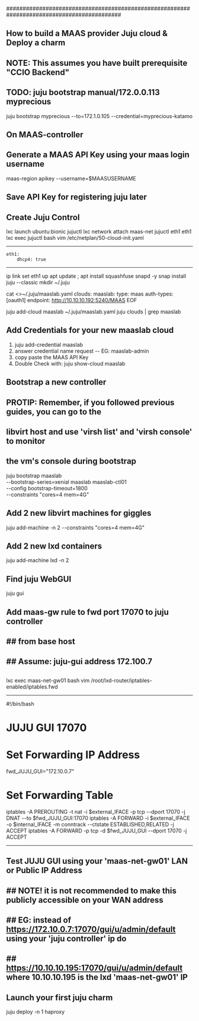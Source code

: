 ###########################################################################################
## How to build a MAAS provider Juju cloud & Deploy a charm
## NOTE: This assumes you have built prerequisite "CCIO Backend"
## TODO: juju bootstrap manual/172.0.0.113 myprecious
juju bootstrap myprecious --to=172.1.0.105 --credential=myprecious-katamo

## On MAAS-controller
## Generate a MAAS API Key using your maas login username
maas-region apikey --username=$MAASUSERNAME
## Save API Key for registering juju later

## Create Juju Control
lxc launch ubuntu:bionic jujuctl
lxc network attach maas-net jujuctl eth1 eth1
lxc exec jujuctl bash
vim /etc/netplan/50-cloud-init.yaml
****
    eth1:
        dhcp4: true
****
ip link set eth1 up
apt update ; apt install squashfuse snapd -y
snap install juju --classic
mkdir ~/.juju

cat <<EOF >>~/.juju/maaslab.yaml
clouds:
    maaslab:
        type: maas
        auth-types: [oauth1]
        endpoint: http://10.10.10.192:5240/MAAS
EOF

juju add-cloud maaslab ~/.juju/maaslab.yaml
juju clouds | grep maaslab

## Add Credentials for your new maaslab cloud
 1. juju add-credential maaslab
 2. answer credential name request
 -- EG: maaslab-admin
 3. copy paste the MAAS API Key
 4. Double Check with: juju show-cloud maaslab
 
 ## Bootstrap a new controller
 ## PROTIP: Remember, if you followed previous guides, you can go to the
 ##         libvirt host and use 'virsh list' and 'virsh console' to monitor
 ##         the vm's console during bootstrap
 
 juju bootstrap maaslab \
   --bootstrap-series=xenial maaslab maaslab-ctl01 \
   --config bootstrap-timeout=1800 \
   --constraints "cores=4 mem=4G"
 
 ## Add 2 new libvirt machines for giggles
 juju add-machine -n 2 --constraints "cores=4 mem=4G"
 
 ## Add 2 new lxd containers 
 juju add-machine lxd -n 2
 
 ## Find juju WebGUI 
 juju gui
 
## Add maas-gw rule to fwd port 17070 to juju controller
## ## from base host
## ## Assume: juju-gui address 172.100.7
## ##   
lxc exec maas-net-gw01 bash
vim /root/lxd-router/iptables-enabled/iptables.fwd
****
#!/bin/bash
# JUJU GUI 17070
# Set Forwarding IP Address
fwd_JUJU_GUI="172.10.0.7"
# Set Forwarding Table
iptables -A PREROUTING -t nat -i $external_IFACE -p tcp --dport 17070 -j DNAT --to $fwd_JUJU_GUI:17070
iptables -A FORWARD -i $external_IFACE -o $internal_IFACE -m conntrack --ctstate ESTABLISHED,RELATED -j ACCEPT
iptables -A FORWARD -p tcp -d $fwd_JUJU_GUI --dport 17070 -j ACCEPT
****
## Test JUJU GUI using your 'maas-net-gw01' LAN or Public IP Address
## ## NOTE! it is not recommended to make this publicly accessible on your WAN address
## ## EG: instead of https://172.10.0.7:17070/gui/u/admin/default using your 'juju controller' ip do
## ##                https://10.10.10.195:17070/gui/u/admin/default where 10.10.10.195 is the lxd 'maas-net-gw01' IP

## Launch your first juju charm
juju deploy -n 1 haproxy